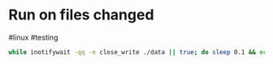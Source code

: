 # Run on files changed

#linux #testing

```bash
while inotifywait -qq -e close_write ./data || true; do sleep 0.1 && echo "===========================" && go test ./data; done
```
